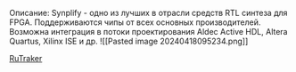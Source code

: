 Описание: Synplify - одно из лучших в отрасли средств RTL синтеза для FPGA. Поддерживаются чипы от всех основных производителей. Возможна интеграция в потоки проектирования Aldec Active HDL, Altera Quartus, Xilinx ISE и др.
![[Pasted image 20240418095234.png]]

[RuTraker](https://rutracker.org/forum/viewtopic.php?t=6009847)
